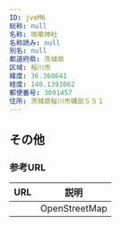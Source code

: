 ```yaml
---
ID: jveM6
総称: null
名称: 咳嗽神社
名称読み: null
別名: null
都道府県: 茨城県
区域: 桜川市
緯度: 36.368641
経度: 140.1393062
郵便番号: 3091457
住所: 茨城県桜川市磯部５５１
---
```


## その他

### 参考URL

| URL | 説明          |
| --- | ------------- |
|     | OpenStreetMap |
